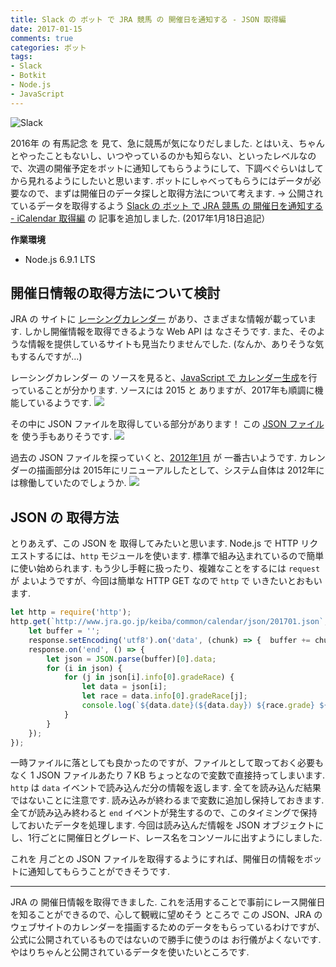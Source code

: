 ```yaml
---
title: Slack の ボット で JRA 競馬 の 開催日を通知する - JSON 取得編
date: 2017-01-15
comments: true
categories: ボット
tags:
- Slack
- Botkit
- Node.js
- JavaScript
---
```


![](/images/slack/slack.png "Slack")

2016年 の 有馬記念 を 見て、急に競馬が気になりだしました. とはいえ、ちゃんとやったこともないし、いつやっているのかも知らない、といったレベルなので、次週の開催予定をボットに通知してもらうようにして、下調べぐらいはしてから見れるようにしたいと思います.
ボットにしゃべってもらうにはデータが必要なので、まずは開催日のデータ探しと取得方法について考えます.
→ 公開されているデータを取得するよう [Slack の ボット で JRA 競馬 の 開催日を通知する - iCalendar 取得編](/2017/01/18/SlackのボットでJRA競馬の開催日を通知する-iCalendar取得編/) の 記事を追加しました. (2017年1月18日追記）

**作業環境**
- Node.js 6.9.1 LTS


## 開催日情報の取得方法について検討
JRA の サイトに [レーシングカレンダー](http://www.jra.go.jp/keiba/calendar/) があり、さまざまな情報が載っています. しかし開催情報を取得できるような Web API は なさそうです. また、そのような情報を提供しているサイトも見当たりませんでした. (なんか、ありそうな気もするんですが...)

レーシングカレンダー の ソースを見ると、[JavaScript で カレンダー生成](http://www.jra.go.jp/keiba/common/calendar/cal.js)を行っていることが分かります. ソースには 2015 と ありますが、2017年も順調に機能しているようです.
![](/images/slack/keiba/01.png)

その中に JSON ファイルを取得している部分があります！ この [JSON ファイル](http://www.jra.go.jp/keiba/common/calendar/json/201701.json) を 使う手もありそうです.
![](/images/slack/keiba/02.png)

過去の JSON ファイルを探っていくと、[2012年1月](http://www.jra.go.jp/keiba/common/calendar/json/201201.json) が 一番古いようです. カレンダーの描画部分は 2015年にリニューアルしたとして、システム自体は 2012年には稼働していたのでしょうか.
![](/images/slack/keiba/03.png)


## JSON の 取得方法
とりあえず、この JSON を 取得してみたいと思います.
Node.js で HTTP リクエストするには、`http` モジュールを使います. 標準で組み込まれているので簡単に使い始められます. もう少し手軽に扱ったり、複雑なことをするには `request` が よいようですが、今回は簡単な HTTP GET なので `http` で いきたいとおもいます.
```javascript
let http = require('http');
http.get(`http://www.jra.go.jp/keiba/common/calendar/json/201701.json`, (response) => {
    let buffer = '';
    response.setEncoding('utf8').on('data', (chunk) => {  buffer += chunk;  });
    response.on('end', () => {
        let json = JSON.parse(buffer)[0].data;
        for (i in json) {
            for (j in json[i].info[0].gradeRace) {
                let data = json[i];
                let race = data.info[0].gradeRace[j];
                console.log(`${data.date}(${data.day}) ${race.grade} ${race.name}`);
            }
        }
    });
});
```

一時ファイルに落としても良かったのですが、ファイルとして取っておく必要もなく 1 JSON ファイルあたり 7 KB ちょっとなので変数で直接持ってしまいます.
`http` は `data` イベントで読み込んだ分の情報を返します. 全てを読み込んだ結果ではないことに注意です. 読み込みが終わるまで変数に追加し保持しておきます.
全てが読み込み終わると `end` イベントが発生するので、このタイミングで保持しておいたデータを処理します. 今回は読み込んだ情報を JSON オブジェクトにし、1行ごとに開催日とグレード、レース名をコンソールに出すようにしました.

これを 月ごとの JSON ファイルを取得するようにすれば、開催日の情報をボットに通知してもらうことができそうです.



- - - -
JRA の 開催日情報を取得できました. これを活用することで事前にレース開催日を知ることができるので、心して観戦に望めそう
ところで この JSON、JRA の ウェブサイトのカレンダーを描画するためのデータをもらっているわけですが、公式に公開されているものではないので勝手に使うのは お行儀がよくないです. やはりちゃんと公開されているデータを使いたいところです.
